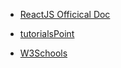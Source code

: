 * [ReactJS Officical Doc](https://reactjs.org/tutorial/tutorial.html)

* [tutorialsPoint](https://www.tutorialspoint.com/reactjs/reactjs_overview.htm)

* [W3Schools](https://www.w3schools.com/react/)